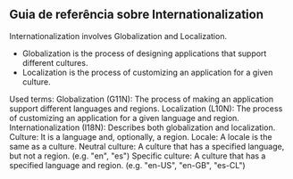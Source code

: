 ## Guia de referência sobre Internationalization

Internationalization involves Globalization and Localization.

- Globalization is the process of designing applications that support different cultures.
- Localization is the process of customizing an application for a given culture.

Used terms:
Globalization (G11N): The process of making an application support different languages and regions.
Localization (L10N): The process of customizing an application for a given language and region.
Internationalization (I18N): Describes both globalization and localization.
Culture: It is a language and, optionally, a region.
Locale: A locale is the same as a culture.
Neutral culture: A culture that has a specified language, but not a region. (e.g. "en", "es")
Specific culture: A culture that has a specified language and region. (e.g. "en-US", "en-GB", "es-CL")
